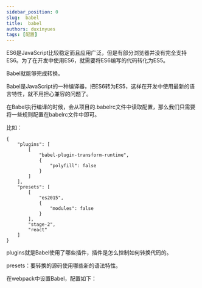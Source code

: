 ```yaml
---
sidebar_position: 0
slug:  babel
title:  babel
authors: duxinyues
tags: [配置]
---
```


ES6是JavaScript比较稳定而且应用广泛，但是有部分浏览器并没有完全支持ES6。为了在开发中使用ES6，就需要将ES6编写的代码转化为ES5。

Babel就能够完成转换。

Babel是JavaScript的一种编译器，把ES6转为ES5，这样在开发中使用最新的语言特性，就不用担心兼容的问题了。

在Babel执行编译的时候，会从项目的.babelrc文件中读取配置，那么我们只需要将一些规则配置在babelrc文件中即可。

比如：

```
{
    "plugins": [
        [
            "babel-plugin-transform-runtime",
            {
                "polyfill": false
            }
        ]
    ],
    "presets": [
        [
            "es2015",
            {
                "modules": false
            }
        ],
        "stage-2",
        "react"
    ]
}
```

plugins就是Babel使用了哪些插件，插件是怎么控制如何转换代码的。

presets：要转换的源码使用哪些新的语法特性。

在webpack中设置Babel，配置如下：

```

```